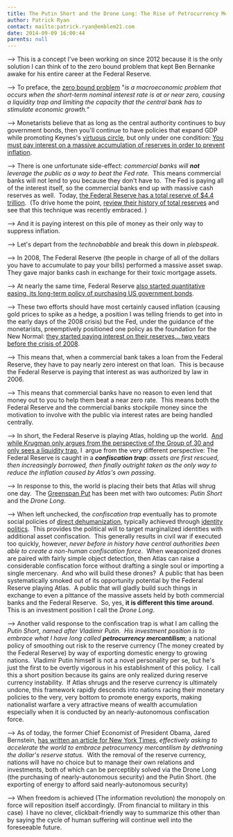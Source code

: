 ```yaml
---
title: The Putin Short and the Drone Long: The Rise of Petrocurrency Mercantilism
author: Patrick Ryan
contact: mailto:patrick.ryan@emblem21.com
date: 2014-09-09 16:00:44
parents: null
---
```


--> This is a concept I've been working on since 2012 because it is the only solution I can think of to the zero bound problem that kept Ben Bernanke awake for his entire career at the Federal Reserve.

--> To preface, the [zero bound problem](https://en.wikipedia.org/wiki/Zero_lower_bound) "_is a macroeconomic problem that occurs when the short-term nominal interest rate is at or near zero, causing a liquidity trap and limiting the capacity that the central bank has to stimulate economic growth._"

--> Monetarists believe that as long as the central authority continues to buy government bonds, then you'll continue to have policies that expand GDP while promoting Keynes's [virtuous circle](https://en.wikipedia.org/wiki/Virtuous_circle_and_vicious_circle), but only under one condition: [You must pay interest on a massive accumulation of reserves in order to prevent inflation](https://en.wikipedia.org/wiki/Excess_reserves#Impact_on_inflation_of_excess_reserve_balances).

--> There is one unfortunate side-effect: _commercial banks will **not** leverage the public as a way to beat the Fed rate._  This means commercial banks will not lend to you because they don't have to.  The Fed is paying all of the interest itself, so the commercial banks end up with massive cash reserves as well.  Today, [the Federal Reserve has a total reserve of $4.4 trillion](http://www.federalreserve.gov/releases/h41/Current/).  (To drive home the point, [review their history of total reserves](http://research.stlouisfed.org/fred2/graph/?chart_type=line&amp;width=1000&amp;height=600&amp;preserve_ratio=true&amp;s[1][id]=RESBALNS) and see that this technique was recently embraced. )

--> And it is paying interest on this pile of money as their only way to suppress inflation.

--> Let's depart from the _technobabble_ and break this down in _plebspeak_.

--> In 2008, The Federal Reserve (the people in charge of all of the dollars you have to accumulate to pay your bills) performed a massive asset swap.  They gave major banks cash in exchange for their toxic mortgage assets.

--> At nearly the same time, Federal Reserve [also started quantitative easing, its long-term policy of purchasing US government bonds](https://en.wikipedia.org/wiki/Quantitative_easing#After_2007).

--> These two efforts should have most certainly caused inflation (causing gold prices to spike as a hedge, a position I was telling friends to get into in the early days of the 2008 crisis) but the Fed, under the guidance of the monetarists, preemptively positioned one policy as the foundation for the New Normal: [they started paying interest on their reserves... two years before the crisis of 2008](http://www.frbsf.org/education/publications/doctor-econ/2013/march/federal-reserve-interest-balances-reserves).

--> This means that, when a commercial bank takes a loan from the Federal Reserve, they have to pay nearly zero interest on that loan.  This is because the Federal Reserve is paying that interest as was authorized by law in 2006.

--> This means that commercial banks have no reason to even lend that money out to you to help them beat a near zero rate.  This means both the Federal Reserve and the commercial banks stockpile money since the motivation to involve with the public via interest rates are being handled centrally.

--> In short, the Federal Reserve is playing Atlas, holding up the world.  [And while Krugman only argues from the perspective of the Group of 30 and only sees a liquidity trap](http://krugman.blogs.nytimes.com/2010/03/17/how-much-of-the-world-is-in-a-liquidity-trap/), I  argue from the very different perspective: The Federal Reserve is caught in a **_confiscation trap_**: _assets are first rescued, then increasingly borrowed, then finally outright taken as the only way to reduce the inflation caused by Atlas's own passing_.

--> In response to this, the world is placing their bets that Atlas will shrug one day.  The [Greenspan Put](https://en.wikipedia.org/wiki/Greenspan_put) has been met with two outcomes: _Putin Short_ and the _Drone Long_.

--> When left unchecked, the _confiscation trap_ eventually has to promote social policies of [direct dehumanization](https://twitter.com/hashtag/killallmen?src=hash), typically achieved through [identity politics](https://en.wikipedia.org/wiki/Identity_politics).  This provides the political will to target marginalized identities with additional asset confiscation.  This generally results in civil war if executed too quickly, however, _never before in history have central authorities been able to create a non-human confiscation force_.  When weaponized drones are paired with fairly simple object detection, then Atlas can raise a considerable confiscation force without drafting a single soul or importing a single mercenary.  And who will build these drones?  A public that has been systematically smoked out of its opportunity potential by the Federal Reserve playing Atlas.  A public that will gladly build such things in exchange to even a pittance of the massive assets held by both commercial banks and the Federal Reserve.  So, yes, **it is different this time around**.  This is an investment position I call the _Drone Long_.

--> Another valid response to the confiscation trap is what I am calling the _Putin Short, _named after Vladimir Putin.  His investment position is to embrace what I have long called <span style="text-decoration: underline;">_**petrocurrency mercantilism**_</span>; a national policy of smoothing out risk to the reserve currency (The money created by the Federal Reserve) by way of exporting domestic energy to growing nations.  Vladimir Putin himself is not a novel personality per se, but he's just the first to be overtly vigorous in his establishment of this policy.  I call this a short position because its gains are only realized during reserve currency instability.  If Atlas shrugs and the reserve currency is ultimately undone, this framework rapidly descends into nations racing their monetary policies to the very, very bottom to promote energy exports, making nationalist warfare a very attractive means of wealth accumulation especially when it is conducted by an nearly-autonomous confiscation force.

--> As of today, the former Chief Economist of President Obama, Jared Bernstein, [has written an article for New York Times](http://www.nytimes.com/2014/08/28/opinion/dethrone-king-dollar.html?referrer=&amp;_r=2), _effectively asking to accelerate the world to embrace petrocurrency mercantilism by dethroning the dollar's reserve status_.  With the removal of the reserve currency, nations will have no choice but to manage their own relations and investments, both of which can be perceptibly solved via the Drone Long (the purchasing of nearly-autonomous security) and the Putin Short. (the exporting of energy to afford said nearly-autonomous security)

--> When freedom is achieved (The information revolution) the monopoly on force will reposition itself accordingly. (From financial to military in this case)  I have no clever, clickbait-friendly way to summarize this other than by saying the cycle of human suffering will continue well into the foreseeable future.